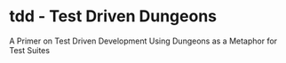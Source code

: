 # tdd - Test Driven Dungeons
A Primer on Test Driven Development Using Dungeons as a Metaphor for Test Suites